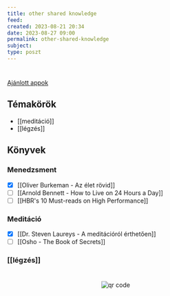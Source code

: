 ```yaml
---
title: other shared knowledge
feed: 
created: 2023-08-21 20:34
date: 2023-08-27 09:00
permalink: other-shared-knowledge
subject: 
type: poszt
---
```

#
[Ajánlott appok](https://denandras.notion.site/Aj-nlott-appok-c02d4f121e35456485199001d6d01911)

## Témakörök

- [[meditáció]]
- [[légzés]]

## Könyvek

### Menedzsment

- [x] [[Oliver Burkeman - Az élet rövid]]
- [ ] [[Arnold Bennett - How to Live on 24 Hours a Day]]
- [ ] [[HBR's 10 Must-reads on High Performance]]

### Meditáció

- [x] [[Dr. Steven Laureys - A meditációról érthetően]]
- [ ] [[Osho - The Book of Secrets]]

### [[légzés]]

#
<p style="text-align: center;"><img src="https://chart.googleapis.com/chart?cht=qr&chl=https://notes.andrasdenes.com/other-shared-knowledge&chs=180x180&choe=UTF-8&chld=L|2" alt="qr code"></p>